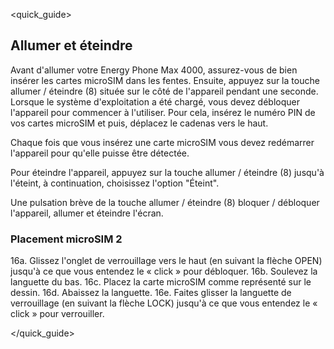 <quick_guide>
## Allumer et éteindre

Avant d'allumer votre Energy Phone Max 4000, assurez-vous de bien insérer les cartes microSIM dans les fentes. Ensuite, appuyez sur la touche allumer / éteindre (8) située sur le côté de l'appareil pendant une seconde. Lorsque le système d'exploitation a été chargé, vous devez débloquer l'appareil pour commencer à l'utiliser. Pour cela, insérez le numéro PIN de vos cartes microSIM et puis, déplacez le cadenas vers le haut.

Chaque fois que vous insérez une carte microSIM vous devez redémarrer l'appareil pour qu'elle puisse être détectée.

Pour éteindre l'appareil, appuyez sur la touche allumer / éteindre (8) jusqu'à l'éteint, à continuation, choisissez l'option "Éteint".

Une pulsation brève de la touche allumer / éteindre (8) bloquer / débloquer l'appareil, allumer et éteindre l'écran.


### Placement microSIM 2

16a. Glissez l'onglet de verrouillage vers le haut (en suivant la flèche OPEN) jusqu'à ce que vous entendez le « click » pour débloquer.
16b. Soulevez la languette du bas.
16c. Placez la carte microSIM comme représenté sur le dessin.
16d. Abaissez la languette.
16e. Faites glisser la languette de verrouillage (en suivant la flèche LOCK) jusqu'à ce que vous entendez le « click » pour verrouiller.

</quick_guide>
